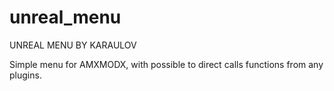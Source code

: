 # unreal_menu
UNREAL MENU BY KARAULOV

Simple menu for AMXMODX, with possible to direct calls functions from any plugins.
